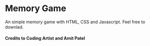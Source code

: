 # Memory Game

An simple memory game with HTML, CSS and Javascript.
Feel free to downlad.


#### Credits to Coding Artist and Amit Patel

